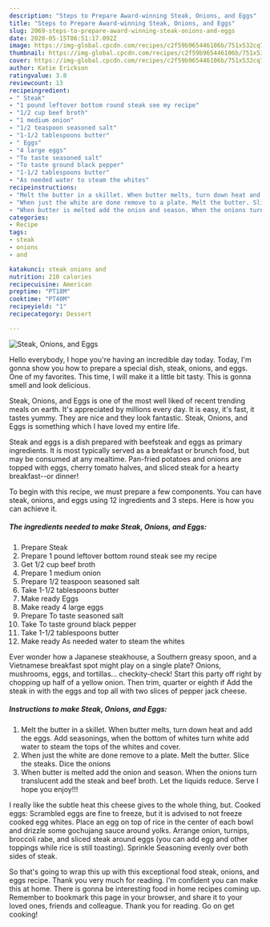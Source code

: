 ```yaml
---
description: "Steps to Prepare Award-winning Steak, Onions, and Eggs"
title: "Steps to Prepare Award-winning Steak, Onions, and Eggs"
slug: 2069-steps-to-prepare-award-winning-steak-onions-and-eggs
date: 2020-05-15T06:51:17.092Z
image: https://img-global.cpcdn.com/recipes/c2f59b965446106b/751x532cq70/steak-onions-and-eggs-recipe-main-photo.jpg
thumbnail: https://img-global.cpcdn.com/recipes/c2f59b965446106b/751x532cq70/steak-onions-and-eggs-recipe-main-photo.jpg
cover: https://img-global.cpcdn.com/recipes/c2f59b965446106b/751x532cq70/steak-onions-and-eggs-recipe-main-photo.jpg
author: Katie Erickson
ratingvalue: 3.8
reviewcount: 13
recipeingredient:
- " Steak"
- "1 pound leftover bottom round steak see my recipe"
- "1/2 cup beef broth"
- "1 medium onion"
- "1/2 teaspoon seasoned salt"
- "1-1/2 tablespoons butter"
- " Eggs"
- "4 large eggs"
- "To taste seasoned salt"
- "To taste ground black pepper"
- "1-1/2 tablespoons butter"
- "As needed water to steam the whites"
recipeinstructions:
- "Melt the butter in a skillet. When butter melts, turn down heat and add the eggs. Add seasonings, when the bottom of whites turn white add water to steam the tops of the whites and cover."
- "When just the white are done remove to a plate. Melt the butter. Slice the steaks. Dice the onions"
- "When butter is melted add the onion and season. When the onions turn translucent add the steak and beef broth. Let the liquids reduce. Serve I hope you enjoy!!!"
categories:
- Recipe
tags:
- steak
- onions
- and

katakunci: steak onions and 
nutrition: 210 calories
recipecuisine: American
preptime: "PT18M"
cooktime: "PT40M"
recipeyield: "1"
recipecategory: Dessert

---
```



![Steak, Onions, and Eggs](https://img-global.cpcdn.com/recipes/c2f59b965446106b/751x532cq70/steak-onions-and-eggs-recipe-main-photo.jpg)

Hello everybody, I hope you're having an incredible day today. Today, I'm gonna show you how to prepare a special dish, steak, onions, and eggs. One of my favorites. This time, I will make it a little bit tasty. This is gonna smell and look delicious.

Steak, Onions, and Eggs is one of the most well liked of recent trending meals on earth. It's appreciated by millions every day. It is easy, it's fast, it tastes yummy. They are nice and they look fantastic. Steak, Onions, and Eggs is something which I have loved my entire life.

Steak and eggs is a dish prepared with beefsteak and eggs as primary ingredients. It is most typically served as a breakfast or brunch food, but may be consumed at any mealtime. Pan-fried potatoes and onions are topped with eggs, cherry tomato halves, and sliced steak for a hearty breakfast--or dinner!


To begin with this recipe, we must prepare a few components. You can have steak, onions, and eggs using 12 ingredients and 3 steps. Here is how you can achieve it.

<!--inarticleads1-->

##### The ingredients needed to make Steak, Onions, and Eggs:

1. Prepare  Steak
1. Prepare 1 pound leftover bottom round steak see my recipe
1. Get 1/2 cup beef broth
1. Prepare 1 medium onion
1. Prepare 1/2 teaspoon seasoned salt
1. Take 1-1/2 tablespoons butter
1. Make ready  Eggs
1. Make ready 4 large eggs
1. Prepare To taste seasoned salt
1. Take To taste ground black pepper
1. Take 1-1/2 tablespoons butter
1. Make ready As needed water to steam the whites


Ever wonder how a Japanese steakhouse, a Southern greasy spoon, and a Vietnamese breakfast spot might play on a single plate? Onions, mushrooms, eggs, and tortillas… checkity-check! Start this party off right by chopping up half of a yellow onion. Then trim, quarter or eighth if Add the steak in with the eggs and top all with two slices of pepper jack cheese. 

<!--inarticleads2-->

##### Instructions to make Steak, Onions, and Eggs:

1. Melt the butter in a skillet. When butter melts, turn down heat and add the eggs. Add seasonings, when the bottom of whites turn white add water to steam the tops of the whites and cover.
1. When just the white are done remove to a plate. Melt the butter. Slice the steaks. Dice the onions
1. When butter is melted add the onion and season. When the onions turn translucent add the steak and beef broth. Let the liquids reduce. Serve I hope you enjoy!!!


I really like the subtle heat this cheese gives to the whole thing, but. Cooked eggs: Scrambled eggs are fine to freeze, but it is advised to not freeze cooked egg whites. Place an egg on top of rice in the center of each bowl and drizzle some gochujang sauce around yolks. Arrange onion, turnips, broccoli rabe, and sliced steak around eggs (you can add egg and other toppings while rice is still toasting). Sprinkle Seasoning evenly over both sides of steak. 

So that's going to wrap this up with this exceptional food steak, onions, and eggs recipe. Thank you very much for reading. I'm confident you can make this at home. There is gonna be interesting food in home recipes coming up. Remember to bookmark this page in your browser, and share it to your loved ones, friends and colleague. Thank you for reading. Go on get cooking!
